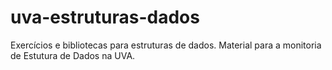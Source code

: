 # uva-estruturas-dados
Exercícios e bibliotecas para estruturas de dados. Material para a monitoria de Estutura de Dados na UVA.
